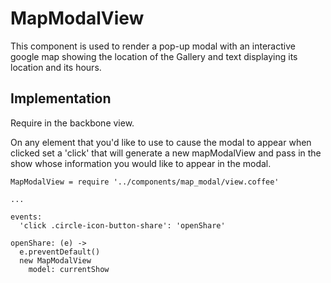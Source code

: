 # MapModalView

This component is used to render a pop-up modal with an interactive google map showing the location of the Gallery and text displaying its location and its hours.  

## Implementation

Require in the backbone view. 

On any element that you'd like to use to cause the modal to appear when clicked set a 'click' that will generate a new mapModalView and pass in the show whose information you would like to appear in the modal.

````
MapModalView = require '../components/map_modal/view.coffee'

... 

events:
  'click .circle-icon-button-share': 'openShare'

openShare: (e) ->
  e.preventDefault()
  new MapModalView
    model: currentShow

````

